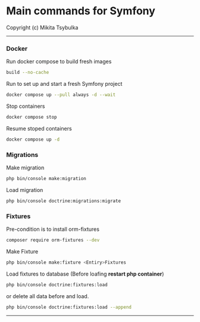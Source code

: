 # Main commands for Symfony

Copyright (c) Mikita Tsybulka

---

### Docker

Run docker compose to build fresh images
```bash
build --no-cache 
```

Run to set up and start a fresh Symfony project
```bash
docker compose up --pull always -d --wait
```

Stop containers
```bash
docker compose stop
```

Resume stoped containers
```bash
docker compose up -d
```

### Migrations

Make migration

```bash
php bin/console make:migration
```

Load migration

```bash
php bin/console doctrine:migrations:migrate
```

### Fixtures

Pre-condition is to install orm-fixtures

```bash
composer require orm-fixtures --dev
```

Make Fixture

```bash
php bin/console make:fixture <Entiry>Fixtures
```

Load fixtures to database (Before loafing **restart php container**)

```bash
php bin/console doctrine:fixtures:load
```
or delete all data before and load.

```bash
php bin/console doctrine:fixtures:load --append
```
---
